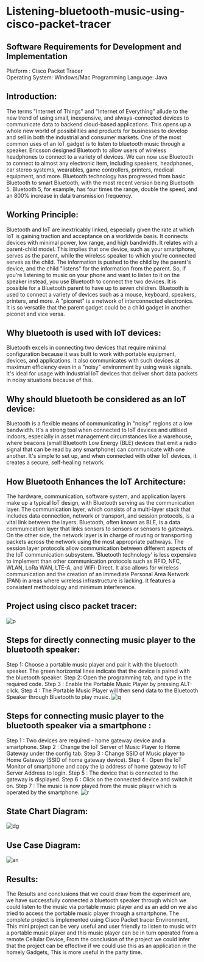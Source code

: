 # Listening-bluetooth-music-using-cisco-packet-tracer
## Software Requirements for Development and Implementation
Platform :  Cisco Packet Tracer   
Operating  System: Windows/Mac
Programming Language: Java

## Introduction:
The terms "Internet of Things" and "Internet of Everything" allude to the new trend of using small, inexpensive, and always-connected devices to communicate data to backend cloud-based applications. This opens up a whole new world of possibilities and products for businesses to develop and sell in both the industrial and consumer markets. One of the most common uses of an IoT gadget is to listen to bluetooth music through a speaker.
Ericsson designed Bluetooth to allow users of wireless headphones to connect to a variety of devices. We can now use Bluetooth to connect to almost any electronic item, including speakers, headphones, car stereo systems, wearables, game controllers, printers, medical equipment, and more. Bluetooth technology has progressed from basic Bluetooth to smart Bluetooth, with the most recent version being Bluetooth 5. Bluetooth 5, for example, has four times the range, double the speed, and an 800% increase in data transmission frequency.
## Working Principle:
Bluetooth and IoT are inextricably linked, especially given the rate at which IoT is gaining traction and acceptance on a worldwide basis. It connects devices with minimal power, low range, and high bandwidth. It relates with a parent-child model. This implies that one device, such as your smartphone, serves as the parent, while the wireless speaker to which you're connected serves as the child. The information is pushed to the child by the parent's device, and the child "listens" for the information from the parent. So, if you're listening to music on your phone and want to listen to it on the speaker instead, you use Bluetooth to connect the two devices.
It is possible for a Bluetooth parent to have up to seven children. Bluetooth is used to connect a variety of devices such as a mouse, keyboard, speakers, printers, and more. A "piconet" is a network of interconnected electronics. It is so versatile that the parent gadget could be a child gadget in another piconet and vice versa.
## Why bluetooth is used with IoT devices:
Bluetooth excels in connecting two devices that require minimal configuration because it was built to work with portable equipment, devices, and applications. It also communicates with such devices at maximum efficiency even in a "noisy" environment by using weak signals. It's ideal for usage with Industrial IoT devices that deliver short data packets in noisy situations because of this.
## Why should bluetooth be considered as an IoT device:
Bluetooth is a flexible means of communicating in "noisy" regions at a low bandwidth. It's a strong tool when connected to IoT devices and utilised indoors, especially in asset management circumstances like a warehouse, where beacons (small Bluetooth Low Energy (BLE) devices that emit a radio signal that can be read by any smartphone) can communicate with one another. It's simple to set up, and when connected with other IoT devices, it creates a secure, self-healing network.
## How Bluetooth Enhances the IoT Architecture:
The hardware, communication, software system, and application layers make up a typical IoT design, with Bluetooth serving as the communication layer. The communication layer, which consists of a multi-layer stack that includes data connection, network or transport, and session protocols, is a vital link between the layers. Bluetooth, often known as BLE, is a data communication layer that links sensors to sensors or sensors to gateways. On the other side, the network layer is in charge of routing or transporting packets across the network using the most appropriate pathways. The session layer protocols allow communication between different aspects of the IoT communication subsystem.
'Bluetooth technology' is less expensive to implement than other communication protocols such as RFID, NFC, WLAN, LoRa WAN, LTE-A, and WiFi-Direct. It also allows for wireless communication and the creation of an immediate Personal Area Network (PAN) in areas where wireless infrastructure is lacking. It features a consistent methodology and minimum interference.

## Project using cisco packet tracer:
![p](https://user-images.githubusercontent.com/86556654/143622349-e1bc047a-4337-447d-b1a7-b9b2a4c6b9de.PNG)
## Steps for directly connecting music player to the bluetooth speaker:
Step 1: Choose a portable music player and pair it with the bluetooth speaker. The green horizontal lines indicate that the device is paired with the bluetooth speaker.
Step 2: Open the programming tab, and type in the required code.
Step 3 : Enable the Portable Music Player by pressing ALT-click.
Step 4 : The Portable Music Player will then send data to the Bluetooth Speaker through Bluetooth to play music.
![q](https://user-images.githubusercontent.com/86556654/143622533-b81ac1d5-2630-4de0-bb97-ee3e00b9b712.PNG)

## Steps for connecting music player to the bluetooth speaker via a smartphone :
Step 1 : Two devices are required - home gateway device and a smartphone. 
Step 2 : Change the IoT Server of  Music Player to Home Gateway under the config tab.
Step 3 : Change SSID of Music player to Home Gateway (SSID of home gateway device).
Step 4 : Open the IoT Monitor of smartphone and copy the ip address of home gateway to IoT Server Address to login.
Step 5 : The device that is connected to the gateway is displayed.
Step 6 : Click on the connected device and switch it on.
Step 7 : The music is now played from the music player which is operated by the smartphone.
![r](https://user-images.githubusercontent.com/86556654/143622682-0c5b0a37-9b94-4732-bda4-cb930131132c.PNG)

## State Chart Diagram:
![dg](https://user-images.githubusercontent.com/86556654/143617153-ee543c4b-a640-4844-87bf-42e509ffea9c.PNG)
## Use Case Diagram:
![an](https://user-images.githubusercontent.com/86556654/143617266-c70cf502-e14c-4086-9905-fee4a97f4a75.PNG)

## Results:
The Results and conclusions that we could draw from the experiment are, we have successfully connected a bluetooth speaker through which we could listen to the music via portable music player and as an add on we also tried to access the portable music player through a smartphone. The complete project is implemented using Cisco Packet tracer Environment, This mini project can be very useful and user friendly to listen to music with a portable music player and this music player can be in turn operated from  a remote Cellular Device, From the conclusion of the project we could infer that the project can be effective if we could use this as an application in the homely Gadgets, This is more useful in the party time.

